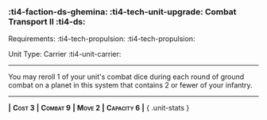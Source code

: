 ### :ti4-faction-ds-ghemina: :ti4-tech-unit-upgrade: **Combat Transport II** :ti4-ds:

Requirements: :ti4-tech-propulsion: :ti4-tech-propulsion:

Unit Type: Carrier :ti4-unit-carrier:

---

You may reroll 1 of your unit's combat dice during each round of ground combat on a planet in this system that contains 2 or fewer of your infantry.

---

__|__ <span style="font-variant:small-caps;white-space: nowrap;">**Cost 3**</span> __|__ <span style="font-variant:small-caps;white-space: nowrap;">**Combat 9**</span> __|__ <span style="font-variant:small-caps;white-space: nowrap;">**Move 2**</span> __|__ <span style="font-variant:small-caps;white-space: nowrap;">**Capacity 6**</span> __|__
{ .unit-stats }
